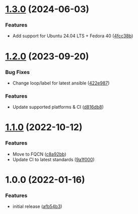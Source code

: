 # [1.3.0](https://github.com/de-it-krachten/ansible-role-awx_config/compare/v1.2.0...v1.3.0) (2024-06-03)


### Features

* Add support for Ubuntu 24.04 LTS + Fedora 40 ([4fcc38b](https://github.com/de-it-krachten/ansible-role-awx_config/commit/4fcc38bd8c07f00d0ccd6353017faa1939008ece))

# [1.2.0](https://github.com/de-it-krachten/ansible-role-awx_config/compare/v1.1.0...v1.2.0) (2023-09-20)


### Bug Fixes

* Change loop/label for latest ansible ([422e987](https://github.com/de-it-krachten/ansible-role-awx_config/commit/422e987f0693c8e91d08c23d226738e4cfbeb19a))


### Features

* Update supported platforms & CI ([d816db8](https://github.com/de-it-krachten/ansible-role-awx_config/commit/d816db84079de027b35490d585ddbc9329e29772))

# [1.1.0](https://github.com/de-it-krachten/ansible-role-awx_config/compare/v1.0.0...v1.1.0) (2022-10-12)


### Features

* Move to FQCN ([c8a92bb](https://github.com/de-it-krachten/ansible-role-awx_config/commit/c8a92bb4a19d162b61c9ca35ed055e6b03df5b49))
* Update CI to latest standards ([9a1f000](https://github.com/de-it-krachten/ansible-role-awx_config/commit/9a1f00011501047fabab0bc73b2fed92dcba8418))

# 1.0.0 (2022-01-16)


### Features

* initial release ([afb54b3](https://github.com/de-it-krachten/ansible-role-awx_config/commit/afb54b319ed9bfd5bb1ce5304fbea07d3f825682))
